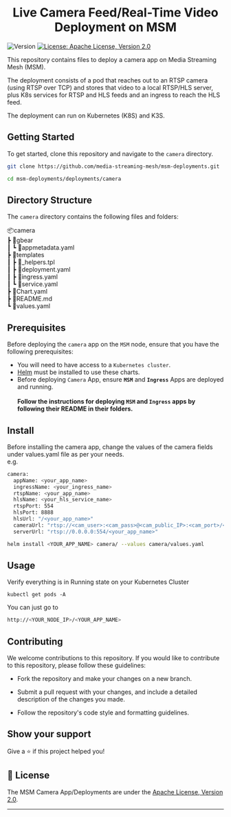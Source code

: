 <h1 align="center">Live Camera Feed/Real-Time Video Deployment on MSM</h1>
<p>
  <img alt="Version" src="https://img.shields.io/badge/version-0.0.1-blue.svg?cacheSeconds=2592000" />
  <a href="http://www.apache.org/licenses/LICENSE-2.0" target="_blank">
    <img alt="License: Apache License, Version 2.0" src="https://img.shields.io/badge/License-Apache License, Version 2.0-yellow.svg" />
  </a>
</p>

This repository contains files to deploy a camera app on Media Streaming Mesh (MSM).

The deployment consists of a pod that reaches out to an RTSP camera (using RTSP over TCP) and stores that video to a local RTSP/HLS server, plus K8s services for RTSP and HLS feeds and an ingress to reach the HLS feed.

The deployment can run on Kubernetes (K8S) and K3S.

## Getting Started

To get started, clone this repository and navigate to the ```camera``` directory.
```sh
git clone https://github.com/media-streaming-mesh/msm-deployments.git
```
```sh
cd msm-deployments/deployments/camera
```

## Directory Structure

The ```camera``` directory contains the following files and folders:

📦camera<br>
 ┣ 📂gbear<br>
 ┃ ┗ 📜appmetadata.yaml<br>
 ┣ 📂templates<br>
 ┃ ┣ 📜_helpers.tpl<br>
 ┃ ┣ 📜deployment.yaml<br>
 ┃ ┣ 📜ingress.yaml<br>
 ┃ ┗ 📜service.yaml<br>
 ┣ 📜Chart.yaml<br>
 ┣ 📜README.md<br>
 ┗ 📜values.yaml<br>

## Prerequisites

Before deploying the ```camera``` app on the ```MSM``` node, ensure that you have the following prerequisites:

* You will need to have access to a ```Kubernetes cluster```.<br>
* [Helm](https://helm.sh) must be installed to use these charts. <br>
* Before deploying ```Camera``` App, ensure <b>```MSM```</b> and <b>```Ingress```</b> Apps are deployed and running.<br><br>
**Follow the instructions for deploying ```MSM``` and ```Ingress``` apps by following their README in their folders.<br>**

## Install

Before installing the camera app, change the values of the camera fields under values.yaml file as per your needs. <br>
e.g. <br>
```sh
camera:
  appName: <your_app_name>
  ingressName: <your_ingress_name>
  rtspName: <your_app_name>
  hlsName: <your_hls_service_name>
  rtspPort: 554
  hlsPort: 8888
  hlsUrl: "/<your_app_name>"
  cameraUrl: "rtsp://<cam_user>:<cam_pass>@<cam_public_IP>:<cam_port>/<stream_name>"
  serverUrl: "rtsp://0.0.0.0:554/<your_app_name>"
```

```sh
helm install <YOUR_APP_NAME> camera/ --values camera/values.yaml
```

## Usage
Verify everything is in Running state on your Kubernetes Cluster 

```kubectl get pods -A```

You can just go to 

```sh
http://<YOUR_NODE_IP>/<YOUR_APP_NAME>
```

## Contributing

We welcome contributions to this repository. If you would like to contribute to this repository, please follow these guidelines:

* Fork the repository and make your changes on a new branch.

* Submit a pull request with your changes, and include a detailed description of the changes you made.

* Follow the repository's code style and formatting guidelines.

## Show your support

Give a ⭐️ if this project helped you!

## 📝 License

The MSM Camera App/Deployments are under the [Apache License, Version 2.0](http://www.apache.org/licenses/LICENSE-2.0).

***
